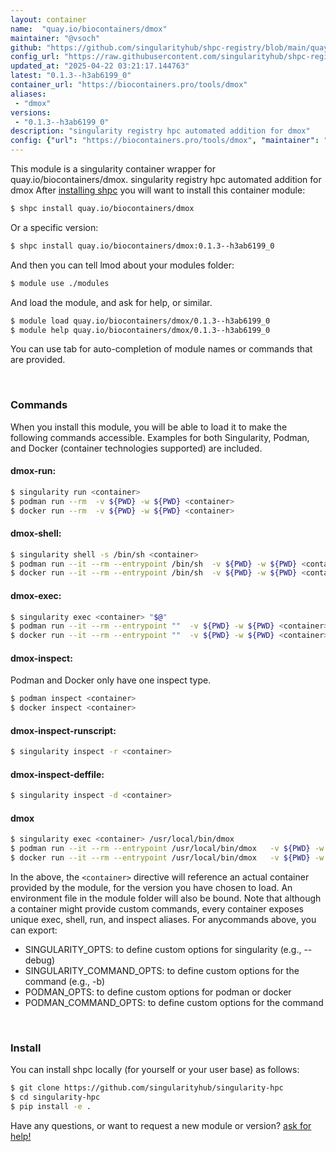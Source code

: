 ```yaml
---
layout: container
name:  "quay.io/biocontainers/dmox"
maintainer: "@vsoch"
github: "https://github.com/singularityhub/shpc-registry/blob/main/quay.io/biocontainers/dmox/container.yaml"
config_url: "https://raw.githubusercontent.com/singularityhub/shpc-registry/main/quay.io/biocontainers/dmox/container.yaml"
updated_at: "2025-04-22 03:21:17.144763"
latest: "0.1.3--h3ab6199_0"
container_url: "https://biocontainers.pro/tools/dmox"
aliases:
 - "dmox"
versions:
 - "0.1.3--h3ab6199_0"
description: "singularity registry hpc automated addition for dmox"
config: {"url": "https://biocontainers.pro/tools/dmox", "maintainer": "@vsoch", "description": "singularity registry hpc automated addition for dmox", "latest": {"0.1.3--h3ab6199_0": "sha256:6052484f8f96034f14df49ca153de9d8fc17a7caf46a23f939614083b2a2feed"}, "tags": {"0.1.3--h3ab6199_0": "sha256:6052484f8f96034f14df49ca153de9d8fc17a7caf46a23f939614083b2a2feed"}, "docker": "quay.io/biocontainers/dmox", "aliases": {"dmox": "/usr/local/bin/dmox"}}
---
```


This module is a singularity container wrapper for quay.io/biocontainers/dmox.
singularity registry hpc automated addition for dmox
After [installing shpc](#install) you will want to install this container module:


```bash
$ shpc install quay.io/biocontainers/dmox
```

Or a specific version:

```bash
$ shpc install quay.io/biocontainers/dmox:0.1.3--h3ab6199_0
```

And then you can tell lmod about your modules folder:

```bash
$ module use ./modules
```

And load the module, and ask for help, or similar.

```bash
$ module load quay.io/biocontainers/dmox/0.1.3--h3ab6199_0
$ module help quay.io/biocontainers/dmox/0.1.3--h3ab6199_0
```

You can use tab for auto-completion of module names or commands that are provided.

<br>

### Commands

When you install this module, you will be able to load it to make the following commands accessible.
Examples for both Singularity, Podman, and Docker (container technologies supported) are included.

#### dmox-run:

```bash
$ singularity run <container>
$ podman run --rm  -v ${PWD} -w ${PWD} <container>
$ docker run --rm  -v ${PWD} -w ${PWD} <container>
```

#### dmox-shell:

```bash
$ singularity shell -s /bin/sh <container>
$ podman run --it --rm --entrypoint /bin/sh  -v ${PWD} -w ${PWD} <container>
$ docker run --it --rm --entrypoint /bin/sh  -v ${PWD} -w ${PWD} <container>
```

#### dmox-exec:

```bash
$ singularity exec <container> "$@"
$ podman run --it --rm --entrypoint ""  -v ${PWD} -w ${PWD} <container> "$@"
$ docker run --it --rm --entrypoint ""  -v ${PWD} -w ${PWD} <container> "$@"
```

#### dmox-inspect:

Podman and Docker only have one inspect type.

```bash
$ podman inspect <container>
$ docker inspect <container>
```

#### dmox-inspect-runscript:

```bash
$ singularity inspect -r <container>
```

#### dmox-inspect-deffile:

```bash
$ singularity inspect -d <container>
```


#### dmox

```bash
$ singularity exec <container> /usr/local/bin/dmox
$ podman run --it --rm --entrypoint /usr/local/bin/dmox   -v ${PWD} -w ${PWD} <container> -c " $@"
$ docker run --it --rm --entrypoint /usr/local/bin/dmox   -v ${PWD} -w ${PWD} <container> -c " $@"
```



In the above, the `<container>` directive will reference an actual container provided
by the module, for the version you have chosen to load. An environment file in the
module folder will also be bound. Note that although a container
might provide custom commands, every container exposes unique exec, shell, run, and
inspect aliases. For anycommands above, you can export:

 - SINGULARITY_OPTS: to define custom options for singularity (e.g., --debug)
 - SINGULARITY_COMMAND_OPTS: to define custom options for the command (e.g., -b)
 - PODMAN_OPTS: to define custom options for podman or docker
 - PODMAN_COMMAND_OPTS: to define custom options for the command

<br>

### Install

You can install shpc locally (for yourself or your user base) as follows:

```bash
$ git clone https://github.com/singularityhub/singularity-hpc
$ cd singularity-hpc
$ pip install -e .
```

Have any questions, or want to request a new module or version? [ask for help!](https://github.com/singularityhub/singularity-hpc/issues)